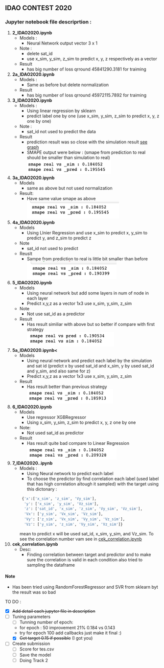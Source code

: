 ## IDAO CONTEST 2020

### Jupyter notebook file descriprtion :
1. <b>2_IDAO2020.ipynb</b> 
   - Models : 
     - Neural Network output vector 3 x 1
   - Note :
     - delete sat_id 
     - use x_sim, y_sim, z_sim to predict x, y, z respectively as a vector
   - Result
     - has big number of loss qrround 45841290.3181 for traiming
2. <b>2a_IDAO2020.ipynb</b>
   - Models : 
     - Same as before but delete normalization
   - Result
     - has big number of loss qrround 45972115.7892 for traiming
3. <b>3_IDAO2020.ipynb</b>
   - Models : 
     - Using linear regression by sklearn 
     - predict label one by one (use x_sim, y_sim, z_sim to predict x, y, z one by one)
   - Note :
     - sat_id not used to predict the data
   - Result
     - prediction result was so close with the simulation result [see graph](https://github.com/ayunimatulf/IDAO2020/tree/master/pict/3_IDAO2020_result.png)
     - SMAPE output were below : (smape from prediction to real should be smaller than simulation to real) </br>
        ![alt text](pict/3_IDAO2020_smape.png) 
4. <b>3a_IDAO2020.ipynb</b>
   - Models
     - same as above but not used normalization
   - Result:
     - Have same value smape as above<br>
        ![alt text](pict/3a_IDAO2020_smape.png) 
5. <b>4a_IDAO2020.ipynb</b>
    - Models
      - Using LInier Regression and use x_sim to predict x, y_sim to predict y, and z_sim to predict z
    - Note
      - sat_id not used to predict
    - Reuslt
      - Sampe from prediction to real is little bit smaller than before<br>
        ![alt text](pict/4a_IDAO2020_smape.png) 
6. <b>5_IDAO2020.ipynb</b>
    - Models 
      - Using neural network but add some layers in num of node in each layer
      - Predict x,y,z as a vector 1x3 use x_sim, y_sim, z_sim
    - Note
      - Not use sat_id as a predictor
    - Result
      - Has result similiar with above but so better if compare with first strategy <br>
        ![alt text](pict/5_IDAO2020_smape.png) 
7. <b>5a_IDAO2020.ipynb<</b>
    - Models 
      - Using neural network and predict each label by the simulation and sat id (predict x by used sat_id and x_sim, y by used sat_id and y_sim, and also same for z)
      - Predict x,y,z as a vector 1x3 use x_sim, y_sim, z_sim
    - Result
      - Has result better than previous strategy<br>
        ![alt text](pict/5a_IDAO2020_smape.png) 
8. <b>6_IDAO2020.ipynb</b>
    - Models 
      - Use regressor XGBRegressor 
      - Using x_sim, y_sim, z_sim to predict x, y, z one by one 
    - Note:
        - Not used sat_id as predictor
    - Result
      - Has result quite bad compare to Linear Regression<br>
        ![alt text](pict/6_IDAO2020_smape.png) 
9.  <b>7_IDAO2020..ipynb</b>
    - Models :
      - Using Neural network to predict each label
      - To choose the predictor by find correlation each label (used label that has high correlation altough it sampled) with the target using this dictonary :
       ```python
        {'x':['x_sim', 'z_sim', 'Vy_sim'],
         'y': ['x_sim', 'y_sim', 'Vz_sim'],
         'z': ['sat_id', 'x_sim', 'z_sim', 'Vy_sim', 'Vz_sim'],
         'Vx': ['y_sim', 'Vx_sim', 'Vz_sim'],
         'Vy': ['z_sim', 'Vx_sim', 'Vy_sim', 'Vz_sim'],
         'Vz': ['y_sim', 'z_sim', 'Vy_sim', 'Vz_sim']}
        ```
        mean to predict x will be used sat_id, x_sim, y_sim, and Vz_sim. To see the correlation number vam see in [cek_correlation.ipynb](https://github.com/ayunimatulf/IDAO2020/blob/master/cek_correlation.ipynb)
10. <b>cek_correlation.ipynb</b>
    - Desc:
      - Finding correlation between target and predictor and to make sure the correlation is valid in each condition also tried to sampling the dataframe
#### Note
- Has been tried using RandomForestRegressor and SVR from sklearn byt the result was so bad

TO DO : 
- [x] ~~Add detail each jupyter file in description~~
- [ ] Tuning parameters
  - [ ] Tunning number of epoch:
  - for epoch : 50 improvement 21% 0.184 vs 0.143 
  - try for epoch 100 add callbacks just make it final :)
  - [x] ~~Get target 0.15 if possible~~ (I got you)
- [ ] Create submission
  - [ ] Score for tes.csv
  - [ ] Save the model
  - [ ] Doing Track 2
